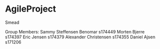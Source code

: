 # AgileProject

Smead

Group Members:
Sammy Steffensen Benomar s174449
Morten Bjerre s174397
Eric Jensen s174379
Alexander Christensen s174355
Daniel Ajsen s171206

